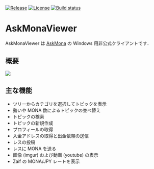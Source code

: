 [![Release](https://img.shields.io/github/release/tsurumeso/AskMonaViewer.svg)](https://github.com/tsurumeso/AskMonaViewer/releases/latest)
[![License](https://img.shields.io/github/license/tsurumeso/AskMonaViewer.svg)](https://github.com/tsurumeso/AskMonaViewer/blob/master/LICENSE.txt)
[![Build status](https://ci.appveyor.com/api/projects/status/xtrck82qpxsm0vnr/branch/master?svg=true)](https://ci.appveyor.com/project/tsurumeso/askmonaviewer/branch/master)

# AskMonaViewer

AskMonaViewer は [AskMona](http://askmona.org/) の Windows 用非公式クライアントです．

## 概要

![](https://raw.githubusercontent.com/tsurumeso/AskMonaViewer/images/images/summery.png)

## 主な機能

- ツリーからカテゴリを選択してトピックを表示
- 勢いや MONA 数によるトピックの並べ替え
- トピックの検索
- トピックの新規作成
- プロフィールの取得
- 入金アドレスの取得と出金依頼の送信
- レスの投稿
- レスに MONA を送る
- 画像 (imgur) および動画 (youtube) の表示
- Zaif の MONA/JPY レートを表示
